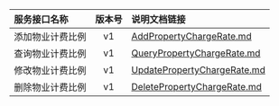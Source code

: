   
| 服务接口名称 | 版本号 | 说明文档链接 |  
| :----------------- | :-----: | :---------------- |  
| 添加物业计费比例 | v1 | [AddPropertyChargeRate.md](https://github.com/Zhang-Monica/gitMd/blob/master/SuppConfigPropServer/AddPropertyChargeRate.md) |  
| 查询物业计费比例 | v1 | [QueryPropertyChargeRate.md](https://github.com/Zhang-Monica/gitMd/blob/master/SuppConfigPropServer/QueryPropertyChargeRate.md) |  
| 修改物业计费比例 | v1 | [UpdatePropertyChargeRate.md](https://github.com/Zhang-Monica/gitMd/blob/master/SuppConfigPropServer/UpdatePropertyChargeRate.md) |  
| 删除物业计费比例 | v1 | [DeletePropertyChargeRate.md](https://github.com/Zhang-Monica/gitMd/blob/master/SuppConfigPropServer/DeletePropertyChargeRate.md) |  
  

